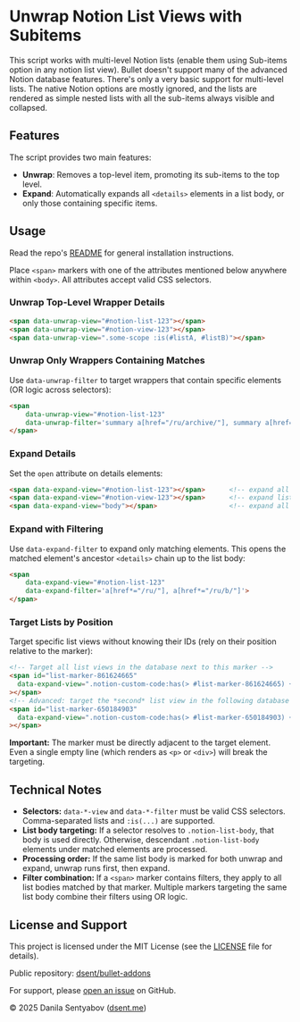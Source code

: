 # Unwrap Notion List Views with Subitems

This script works with multi-level Notion lists (enable them using Sub-items option in any notion list view).
Bullet doesn't support many of the advanced Notion database features. There's only a very basic support for multi-level lists.
The native Notion options are mostly ignored, and the lists are rendered as simple nested lists with all the sub-items always visible and collapsed.

## Features

The script provides two main features:

- **Unwrap**: Removes a top-level item, promoting its sub-items to the top level.
- **Expand**: Automatically expands all `<details>` elements in a list body, or only those containing specific items.

## Usage

Read the repo's [README](../../README.md) for general installation instructions.

Place `<span>` markers with one of the attributes mentioned below anywhere within `<body>`. All attributes accept valid CSS selectors.

### Unwrap Top-Level Wrapper Details

```html
<span data-unwrap-view="#notion-list-123"></span>
<span data-unwrap-view="#notion-view-123"></span>
<span data-unwrap-view=".some-scope :is(#listA, #listB)"></span>
```

### Unwrap Only Wrappers Containing Matches

Use `data-unwrap-filter` to target wrappers that contain specific elements (OR logic across selectors):

```html
<span
    data-unwrap-view="#notion-list-123"
    data-unwrap-filter='summary a[href="/ru/archive/"], summary a[href="/en/archive/"]'>
</span>
```

### Expand Details

Set the `open` attribute on details elements:

```html
<span data-expand-view="#notion-list-123"></span>      <!-- expand all details in that list body -->
<span data-expand-view="#notion-view-123"></span>      <!-- expand list body inside the target view -->
<span data-expand-view="body"></span>                  <!-- expand all list bodies in the document -->
```

### Expand with Filtering

Use `data-expand-filter` to expand only matching elements. This opens the matched element's ancestor `<details>` chain up to the list body:

```html
<span
    data-expand-view="#notion-list-123"
    data-expand-filter='a[href*="/ru/"], a[href*="/ru/b/"]'>
</span>
```

### Target Lists by Position

Target specific list views without knowing their IDs (rely on their position relative to the marker):

```html
<!-- Target all list views in the database next to this marker -->
<span id="list-marker-861624665"
  data-expand-view=".notion-custom-code:has(> #list-marker-861624665) + .notion-collection > .notion-collection-view .notion-list-body"
></span>
<!-- Advanced: target the *second* list view in the following database view -->
<span id="list-marker-650184903"
  data-expand-view=".notion-custom-code:has(> #list-marker-650184903) + .notion-collection > :nth-child(1 of .notion-collection-view) .notion-list-body"
></span>
```

**Important:** The marker must be directly adjacent to the target element. Even a single empty line (which renders as `<p>` or `<div>`) will break the targeting.

## Technical Notes

- **Selectors:** `data-*-view` and `data-*-filter` must be valid CSS selectors. Comma-separated lists and `:is(...)` are supported.
- **List body targeting:** If a selector resolves to `.notion-list-body`, that body is used directly. Otherwise, descendant `.notion-list-body` elements under matched elements are processed.
- **Processing order:** If the same list body is marked for both unwrap and expand, unwrap runs first, then expand.
- **Filter combination:** If a `<span>` marker contains filters, they apply to all list bodies matched by that marker. Multiple markers targeting the same list body combine their filters using OR logic.

## License and Support

This project is licensed under the MIT License (see the [LICENSE](../../LICENSE) file for details).

Public repository: [dsent/bullet-addons](https://github.com/dsent/bullet-addons)

For support, please [open an issue](https://github.com/dsent/bullet-addons/issues) on GitHub.

© 2025 Danila Sentyabov ([dsent.me](https://dsent.me))
